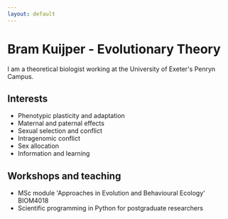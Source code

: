 ```yaml
---
layout: default
---
```


# Bram Kuijper - Evolutionary Theory
I am a theoretical biologist working at the University of Exeter's Penryn Campus. 

## Interests
* Phenotypic plasticity and adaptation
* Maternal and paternal effects
* Sexual selection and conflict
* Intragenomic conflict
* Sex allocation
* Information and learning

## Workshops and teaching
* MSc module 'Approaches in Evolution and Behavioural Ecology' BIOM4018
* Scientific programming in Python for postgraduate researchers
